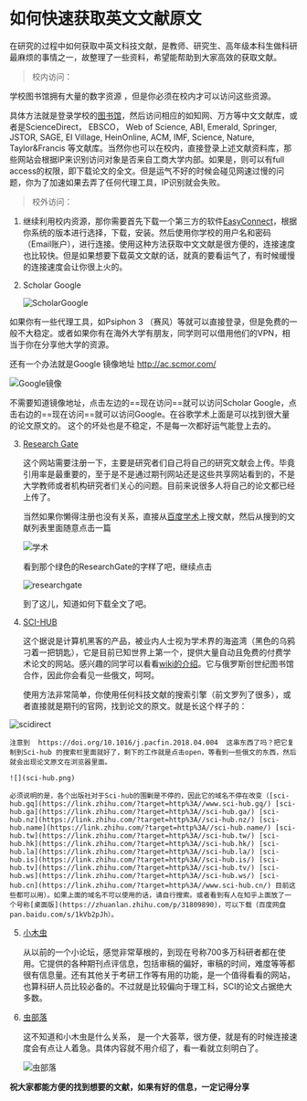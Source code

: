 # 如何快速获取英文文献原文

在研究的过程中如何获取中英文科技文献，是教师、研究生、高年级本科生做科研最麻烦的事情之一，故整理了一些资料，希望能帮助到大家高效的获取文献。

> 校内访问：

学校图书馆拥有大量的数字资源 ，但是你必须在校内才可以访问这些资源。

具体方法就是登录学校的[图书馆](http://210.33.91.65/page.html?$$$originPortlet=mashuplisttopic:xg:leftMenu.type:view&m=N10&topictype=b40QKfC6QK88a)，然后访问相应的如知网、万方等中文文献库，或者是ScienceDirect， EBSCO， Web of Science,  ABI, Emerald, Springer, JSTOR, SAGE, EI Village, HeinOnline, ACM, IMF, Science, Nature, Taylor&Francis 等文献库。当然你也可以在校内，直接登录上述文献资料库，那些网站会根据IP来识别访问对象是否来自工商大学内部。如果是，则可以有full access的权限，即下载论文的全文。但是运气不好的时候会碰见网速过慢的问题，你为了加速如果去弄了任何代理工具，IP识别就会失败。

> 校外访问：

1. 继续利用校内资源，那你需要首先下载一个第三方的软件[EasyConnect](https://202.96.99.54/com/installClient.html)，根据你系统的版本进行选择，下载，安装。然后使用你学校的用户名和密码（Email账户），进行连接。使用这种方法获取中文文献是很方便的，连接速度也比较快。但是如果想要下载英文文献的话，就真的要看运气了，有时候缓慢的连接速度会让你很上火的。

2. Scholar Google 

   ![ScholarGoogle](scholargoogle.png)

如果你有一些代理工具，如Psiphon 3 （赛风）等就可以直接登录，但是免费的一般不大稳定。或者如果你有在海外大学有朋友，同学则可以借用他们的VPN，相当于你在分享他大学的资源。

还有一个办法就是Google 镜像地址 http://ac.scmor.com/ 

![Google镜像](mirrorgoogle.png)

不需要知道镜像地址，点击左边的==现在访问==就可以访问Scholar Google，点击右边的==现在访问==就可以访问Google。在谷歌学术上面是可以找到很大量的论文原文的。 这个的坏处也是不稳定，不是每一次都好运气能登上去的。

3. [Research Gate](https://www.researchgate.net/)

   这个网站需要注册一下，主要是研究者们自己将自己的研究文献会上传。毕竟引用率是最重要的，至于是不是通过期刊网站还是这些共享网站看到的，不是大学教师或者机构研究者们关心的问题。目前来说很多人将自己的论文都已经上传了。

   当然如果你懒得注册也没有关系，直接从[百度学术](xueshu.baidu.com)上搜文献，然后从搜到的文献列表里面随意点击一篇

   ![学术](xueshubaidu.png)

   看到那个绿色的ResearchGate的字样了吧，继续点击

   ![researchgate](researchgate.png)

    到了这儿，知道如何下载全文了吧。

4.  [SCI-HUB](http://sci-hub.hk/)

    这个据说是计算机黑客的产品，被业内人士视为学术界的海盗湾（黑色的乌鸦刁着一把钥匙），它是目前已知世界上第一个，提供大量自动且免费的付费学术论文的网站。感兴趣的同学可以看看[wiki的介绍](https://en.wikipedia.org/wiki/Sci-hub)。它与俄罗斯创世纪图书馆合作，因此你会看见一些俄文，呵呵。

    使用方法非常简单，你使用任何科技文献的搜索引擎（前文罗列了很多），或者直接就是期刊的官网，找到论文的原文。就是长这个样子的：

   ![scidirect](scidirect.png)

    注意到  https://doi.org/10.1016/j.pacfin.2018.04.004  这串东西了吗？把它复制到Sci-hub 的搜索栏里面就好了，剩下的工作就是点击open，等看到一些俄文的东西，然后就会出现论文原文在浏览器里面。

    ![](sci-hub.png)

    必须说明的是，各个出版社对于Sci-hub的围剿是不停的，因此它的域名不停在改变（[sci-hub.gq](https://link.zhihu.com/?target=http%3A//www.sci-hub.gq/) [sci-hub.ga](https://link.zhihu.com/?target=http%3A//sci-hub.ga/) [sci-hub.nz](https://link.zhihu.com/?target=http%3A//sci-hub.nz/) [sci-hub.name](https://link.zhihu.com/?target=http%3A//sci-hub.name/) [sci-hub.tw](https://link.zhihu.com/?target=http%3A//sci-hub.tw/) [sci-hub.hk](https://link.zhihu.com/?target=http%3A//sci-hub.hk/) [sci-hub.la](https://link.zhihu.com/?target=http%3A//sci-hub.la/) [sci-hub.is](https://link.zhihu.com/?target=http%3A//sci-hub.is/) [sci-hub.tv](https://link.zhihu.com/?target=http%3A//sci-hub.tv/) [sci-hub.ws](https://link.zhihu.com/?target=http%3A//sci-hub.ws/) [sci-hub.cn](https://link.zhihu.com/?target=http%3A//www.sci-hub.cn/) 目前这些都可以用）。如果上面的域名不可以使用的话，请自行搜索。或者看到有人在知乎上面放了一个号称[桌面版](https://zhuanlan.zhihu.com/p/31809890)，可以下载（百度网盘 pan.baidu.com/s/1kVb2pJh）。

5. [小木虫](http://muchong.com/)

   从以前的一个小论坛，感觉非常草根的，到现在号称700多万科研者都在使用。它提供的各种期刊点评信息，包括审稿的偏好，审稿的时间，难度等等都很有信息量。还有其他关于考研工作等有用的功能，是一个值得看看的网站，也算科研人员比较必备的。不过就是比较偏向于理工科，SCI的论文占据绝大多数。

6. [虫部落](http://scholar.chongbuluo.com/)

   这不知道和小木虫是什么关系， 是一个大荟萃，很方便，就是有的时候连接速度会有点让人着急。具体内容就不用介绍了，看一看就立刻明白了。

   ![虫部落](chongbuluo.png)

   

 **祝大家都能方便的找到想要的文献，如果有好的信息，一定记得分享** 
